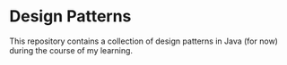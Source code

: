 # Design Patterns

This repository contains a collection of design patterns in Java (for now) during the course of my learning.